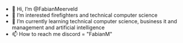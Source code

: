 - 👋 Hi, I’m @FabianMeerveld
- 👀 I’m interested firefighters and technical computer science
- 🌱 I’m currently learning technical computer science, business it and management and artificial intelligence
- 📫 How to reach me discord = "FabianM"


